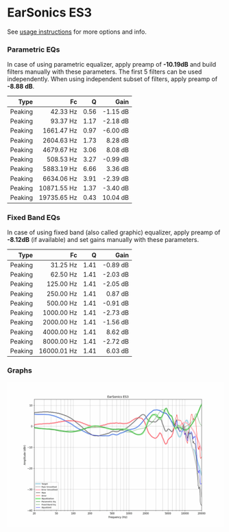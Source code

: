 # EarSonics ES3
See [usage instructions](https://github.com/jaakkopasanen/AutoEq#usage) for more options and info.

### Parametric EQs
In case of using parametric equalizer, apply preamp of **-10.19dB** and build filters manually
with these parameters. The first 5 filters can be used independently.
When using independent subset of filters, apply preamp of **-8.88 dB**.

| Type    | Fc          |    Q | Gain     |
|--------:|------------:|-----:|---------:|
| Peaking | 42.33 Hz    | 0.56 | -1.15 dB |
| Peaking | 93.37 Hz    | 1.17 | -2.18 dB |
| Peaking | 1661.47 Hz  | 0.97 | -6.00 dB |
| Peaking | 2604.63 Hz  | 1.73 | 8.28 dB  |
| Peaking | 4679.67 Hz  | 3.06 | 8.08 dB  |
| Peaking | 508.53 Hz   | 3.27 | -0.99 dB |
| Peaking | 5883.19 Hz  | 6.66 | 3.36 dB  |
| Peaking | 6634.06 Hz  | 3.91 | -2.39 dB |
| Peaking | 10871.55 Hz | 1.37 | -3.40 dB |
| Peaking | 19735.65 Hz | 0.43 | 10.04 dB |

### Fixed Band EQs
In case of using fixed band (also called graphic) equalizer, apply preamp of **-8.12dB**
(if available) and set gains manually with these parameters.

| Type    | Fc          |    Q | Gain     |
|--------:|------------:|-----:|---------:|
| Peaking | 31.25 Hz    | 1.41 | -0.89 dB |
| Peaking | 62.50 Hz    | 1.41 | -2.03 dB |
| Peaking | 125.00 Hz   | 1.41 | -2.05 dB |
| Peaking | 250.00 Hz   | 1.41 | 0.87 dB  |
| Peaking | 500.00 Hz   | 1.41 | -0.91 dB |
| Peaking | 1000.00 Hz  | 1.41 | -2.73 dB |
| Peaking | 2000.00 Hz  | 1.41 | -1.56 dB |
| Peaking | 4000.00 Hz  | 1.41 | 8.62 dB  |
| Peaking | 8000.00 Hz  | 1.41 | -2.72 dB |
| Peaking | 16000.01 Hz | 1.41 | 6.03 dB  |

### Graphs
![](./EarSonics%20ES3.png)